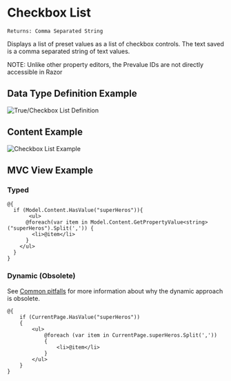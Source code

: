 # Checkbox List

`Returns: Comma Separated String`

Displays a list of preset values as a list of checkbox controls. The text saved is a comma separated string of text values.

NOTE: Unlike other property editors, the Prevalue IDs are not directly accessible in Razor

## Data Type Definition Example

![True/Checkbox List Definition](images/wip.png)

## Content Example 

![Checkbox List Example](images/wip.png)

## MVC View Example

### Typed

	@{
	  if (Model.Content.HasValue("superHeros")){                                                     
	       <ul>                                                        
	      @foreach(var item in Model.Content.GetPropertyValue<string>("superHeros").Split(',')) { 
	        <li>@item</li>
	      }
	    </ul>                                                                                       
	  }
	}

### Dynamic (Obsolete)

See [Common pitfalls](https://our.umbraco.org/documentation/reference/Common-Pitfalls/#dynamics) for more information about why the dynamic approach is obsolete.

	@{
	    if (CurrentPage.HasValue("superHeros"))
	    {
	        <ul>
	            @foreach (var item in CurrentPage.superHeros.Split(','))
	            {
	                <li>@item</li>
	            }
	        </ul>
	    }
	}
    
